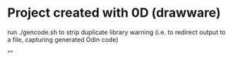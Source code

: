 # Project created with 0D (drawware)

run ./gencode.sh to strip duplicate library warning (i.e. to redirect output to a file, capturing generated Odin code)

“”
